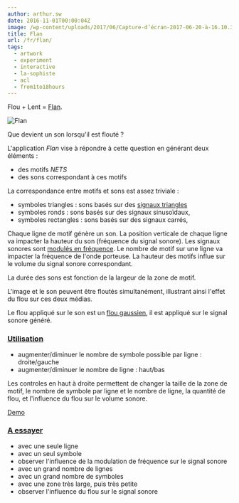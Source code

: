 ```yaml
---
author: arthur.sw
date: 2016-11-01T00:00:04Z
image: /wp-content/uploads/2017/06/Capture-d’écran-2017-06-20-à-16.10.38-thumb.png
title: Flan
url: /fr/flan/
tags:
  - artwork
  - experiment
  - interactive
  - la-sophiste
  - acl
  - from1to18hours
---
```


Flou + Lent = [Flan](https://arthursw.github.io/Flan/).

![Flan](https://camo.githubusercontent.com/ee5dbda4218ec595bcdb0f01b1664d67fbfa72d5/68747470733a2f2f732d6d656469612d63616368652d616b302e70696e696d672e636f6d2f6f726967696e616c732f30392f33312f36612f30393331366133636436343463313038363663623962643065363665343266622e6a7067)

Que devient un son lorsqu'il est flouté ?

L'application _Flan_ vise à répondre à cette question en générant deux éléments :

  * des motifs _NETS_
  * des sons correspondant à ces motifs

La correspondance entre motifs et sons est assez triviale :

  * symboles triangles : sons basés sur des [signaux triangles](https://fr.wikipedia.org/wiki/Signal_triangulaire)
  * symboles ronds : sons basés sur des signaux sinusoïdaux,
  * symboles rectangles : sons basés sur des signaux carrés,

Chaque ligne de motif génère un son. La position verticale de chaque ligne va impacter la hauteur du son (fréquence du signal sonore). Les signaux sonores sont [modulés en fréquence](https://fr.wikipedia.org/wiki/Modulation_de_fr%C3%A9quence). Le nombre de motif sur une ligne va impacter la fréquence de l'onde porteuse. La hauteur des motifs influe sur le volume du signal sonore correspondant.

La durée des sons est fonction de la largeur de la zone de motif.

L'image et le son peuvent être floutés simultanément, illustrant ainsi l'effet du flou sur ces deux médias.

Le flou appliqué sur le son est un [flou gaussien](https://fr.wikipedia.org/wiki/Fonction_gaussienne), il est appliqué sur le signal sonore généré.

### [Utilisation](https://github.com/arthursw/Flan#utilisation)

  * augmenter/diminuer le nombre de symbole possible par ligne : droite/gauche
  * augmenter/diminuer le nombre de ligne : haut/bas

Les controles en haut à droite permettent de changer la taille de la zone de motif, le nombre de symbole par ligne et le nombre de ligne, la quantité de flou, et l'influence du flou sur le volume sonore.

[Demo](https://arthursw.github.io/Flan/)

### [A essayer](https://github.com/arthursw/Flan#a-essayer)

  * avec une seule ligne
  * avec un seul symbole
  * observer l'influence de la modulation de fréquence sur le signal sonore
  * avec un grand nombre de lignes
  * avec un grand nombre de symboles
  * avec une zone très large, puis très petite
  * observer l'influence du flou sur le signal sonore